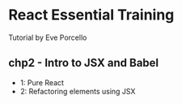 # React Essential Training
Tutorial by Eve Porcello

## chp2 - Intro to JSX and Babel
  * 1: Pure React
  * 2: Refactoring elements using JSX
